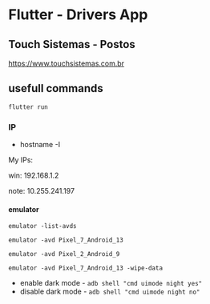 # Flutter - Drivers App
## Touch Sistemas - Postos

https://www.touchsistemas.com.br

## usefull commands

`flutter run`

### IP

* hostname -I

My IPs:

win: 192.168.1.2

note: 10.255.241.197


#### emulator

`emulator -list-avds`

`emulator -avd Pixel_7_Android_13`

`emulator -avd Pixel_2_Android_9`

`emulator -avd Pixel_7_Android_13 -wipe-data`

* enable dark mode - `adb shell "cmd uimode night yes"`
* disable dark mode - `adb shell "cmd uimode night no"`

